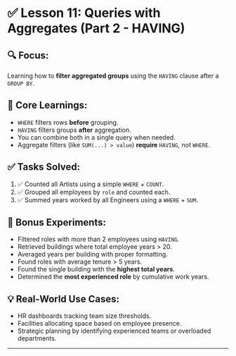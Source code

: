 # ✅ Lesson 11: Queries with Aggregates (Part 2 - HAVING)

## 🔍 Focus:
Learning how to **filter aggregated groups** using the `HAVING` clause after a `GROUP BY`.

## 🧠 Core Learnings:
- `WHERE` filters rows **before** grouping.
- `HAVING` filters groups **after** aggregation.
- You can combine both in a single query when needed.
- Aggregate filters (like `SUM(...) > value`) **require** `HAVING`, not `WHERE`.

## ✅ Tasks Solved:
1. ✅ Counted all Artists using a simple `WHERE` + `COUNT`.
2. ✅ Grouped all employees by `role` and counted each.
3. ✅ Summed years worked by all Engineers using a `WHERE` + `SUM`.

## 🧪 Bonus Experiments:
- Filtered roles with more than 2 employees using `HAVING`.
- Retrieved buildings where total employee years > 20.
- Averaged years per building with proper formatting.
- Found roles with average tenure > 5 years.
- Found the single building with the **highest total years**.
- Determined the **most experienced role** by cumulative work years.

## 💡 Real-World Use Cases:
- HR dashboards tracking team size thresholds.
- Facilities allocating space based on employee presence.
- Strategic planning by identifying experienced teams or overloaded departments.

---
